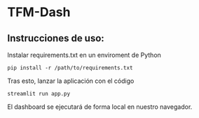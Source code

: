 # TFM-Dash

## Instrucciones de uso:

Instalar requirements.txt en un enviroment de Python

```
pip install -r /path/to/requirements.txt
```

Tras esto, lanzar la aplicación con el código

```
streamlit run app.py
```

El dashboard se ejecutará de forma local en nuestro navegador.
